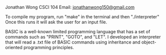 Jonathan Wong
CSCI 104
Email: jonathanwong150@gmail.com

To compile my program, run "make" in the terminal and then "./interpreter" 
Once this runs it will ask the user for an input file.

BASIC is a well-known limited programming language that has a set of commands such as "PRINT", "GOTO", and "LET". I developed an interpreter that will read a .txt file of BASIC commands using inheritance and object-oriented programming principles.
